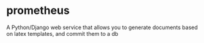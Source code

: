 # prometheus

A Python/Django web service that allows you to generate documents based on latex templates, and commit them to a db

